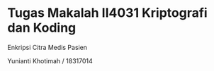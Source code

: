 # Tugas Makalah II4031 Kriptografi dan Koding

Enkripsi Citra Medis Pasien

Yunianti Khotimah / 18317014 <br>
